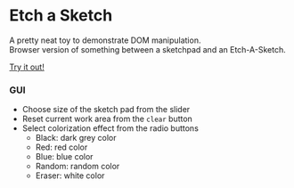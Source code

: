 # Etch a Sketch
A pretty neat toy to demonstrate DOM manipulation.  
Browser version of something between a sketchpad and an Etch-A-Sketch.  

[Try it out!](https://achonn.github.io/Etch-A-Sketch-Project/)

### GUI
- Choose size of the sketch pad from the slider
- Reset current work area from the `clear` button
- Select colorization effect from the radio buttons
    - Black: dark grey color 
    - Red: red color
    - Blue: blue color
    - Random: random color
    - Eraser: white color
